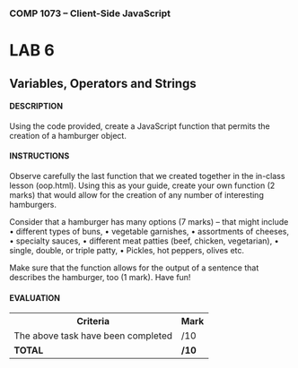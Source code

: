 ### COMP 1073 – Client-Side JavaScript

# LAB 6
## Variables, Operators and Strings

#### DESCRIPTION
Using the code provided, create a JavaScript function that permits the creation of a hamburger object.

#### INSTRUCTIONS
Observe carefully the last function that we created together in the in-class lesson (oop.html). Using this as your guide, create your own function (2 marks) that would allow for the creation of any number of interesting hamburgers. 

Consider that a hamburger has many options (7 marks) – that might include
• different types of buns,
• vegetable garnishes,
• assortments of cheeses,
• specialty sauces,
• different meat patties (beef, chicken, vegetarian),
• single, double, or triple patty,
• Pickles, hot peppers, olives etc.

Make sure that the function allows for the output of a sentence that describes the hamburger,
too (1 mark). Have fun!

#### EVALUATION
<table>
  <tr>
    <th><b>Criteria</b></th>
    <th><b>Mark</b></th>
  </tr>
  <tr>
    <td>The above task have been completed</td>
    <td>/10</td>
  </tr>
  <tr>
    <td><b>TOTAL</b></td>
    <td><b>/10</b></td>
  </tr>
</table>

